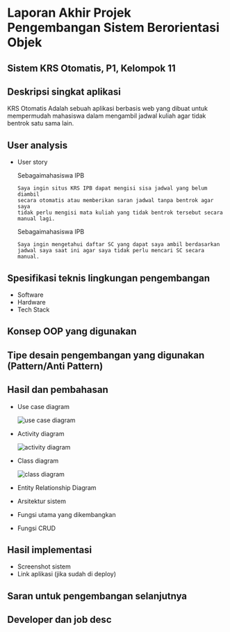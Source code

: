 # Laporan Akhir Projek Pengembangan Sistem Berorientasi Objek

## Sistem KRS Otomatis, P1, Kelompok 11

## Deskripsi singkat aplikasi
   KRS Otomatis Adalah sebuah aplikasi berbasis web yang dibuat untuk mempermudah mahasiswa dalam mengambil jadwal kuliah agar tidak bentrok satu sama lain.

## User analysis
- User story

  Sebagaimahasiswa IPB
  
      Saya ingin situs KRS IPB dapat mengisi sisa jadwal yang belum diambil 
      secara otomatis atau memberikan saran jadwal tanpa bentrok agar saya 
      tidak perlu mengisi mata kuliah yang tidak bentrok tersebut secara manual lagi.
   
  Sebagaimahasiswa IPB
  
      Saya ingin mengetahui daftar SC yang dapat saya ambil berdasarkan 
      jadwal saya saat ini agar saya tidak perlu mencari SC secara manual.

## Spesifikasi teknis lingkungan pengembangan
- Software
- Hardware
- Tech Stack

## Konsep OOP yang digunakan

## Tipe desain pengembangan yang digunakan (Pattern/Anti Pattern)

## Hasil dan pembahasan
- Use case diagram
   
   ![use case diagram](https://user-images.githubusercontent.com/60083995/122082764-76ae1300-ce2a-11eb-84ab-e6a36af54bf7.PNG)

- Activity diagram

   ![activity diagram](https://user-images.githubusercontent.com/60166806/122094117-fc838b80-ce35-11eb-9599-7ea58e01930a.png)

- Class diagram

   ![class diagram](https://user-images.githubusercontent.com/60166806/122086843-4cf6eb00-ce2e-11eb-827c-efc2af17c67d.png)
   
- Entity Relationship Diagram
- Arsitektur sistem
- Fungsi utama yang dikembangkan
- Fungsi CRUD

## Hasil implementasi
- Screenshot sistem
- Link aplikasi (jika sudah di deploy)

## Saran untuk pengembangan selanjutnya

## Developer dan job desc
